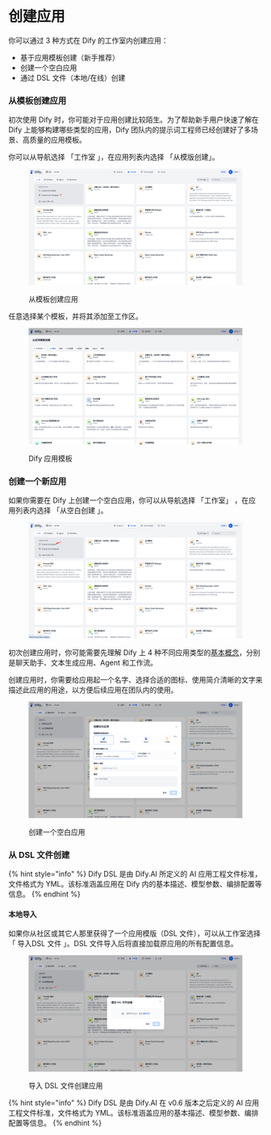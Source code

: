 # 创建应用

你可以通过 3 种方式在 Dify 的工作室内创建应用：

* 基于应用模板创建（新手推荐）
* 创建一个空白应用
* 通过 DSL 文件（本地/在线）创建

### 从模板创建应用

初次使用 Dify 时，你可能对于应用创建比较陌生。为了帮助新手用户快速了解在 Dify 上能够构建哪些类型的应用，Dify 团队内的提示词工程师已经创建好了多场景、高质量的应用模板。

你可以从导航选择 「工作室 」，在应用列表内选择 「从模版创建」。

<figure><img src="../../.gitbook/assets/image (168).png" alt=""><figcaption><p>从模板创建应用</p></figcaption></figure>

任意选择某个模板，并将其添加至工作区。

<figure><img src="../../.gitbook/assets/image (169).png" alt=""><figcaption><p>Dify 应用模板</p></figcaption></figure>

### 创建一个新应用

如果你需要在 Dify 上创建一个空白应用，你可以从导航选择 「工作室」 ，在应用列表内选择 「从空白创建 」。

<figure><img src="../../.gitbook/assets/image (167).png" alt=""><figcaption></figcaption></figure>

初次创建应用时，你可能需要先理解 Dify 上 4 种不同应用类型的[基本概念](./#application\_type)，分别是聊天助手、文本生成应用、Agent 和工作流。

创建应用时，你需要给应用起一个名字、选择合适的图标、使用简介清晰的文字来描述此应用的用途，以方便后续应用在团队内的使用。

<figure><img src="../../.gitbook/assets/image (170).png" alt=""><figcaption><p>创建一个空白应用</p></figcaption></figure>

### 从 DSL 文件创建

{% hint style="info" %}
Dify DSL 是由 Dify.AI 所定义的 AI 应用工程文件标准，文件格式为 YML。该标准涵盖应用在 Dify 内的基本描述、模型参数、编排配置等信息。
{% endhint %}

#### 本地导入

如果你从社区或其它人那里获得了一个应用模版（DSL 文件），可以从工作室选择 「 导入DSL 文件 」。DSL 文件导入后将直接加载原应用的所有配置信息。

<figure><img src="../../.gitbook/assets/image (172).png" alt=""><figcaption><p>导入 DSL 文件创建应用</p></figcaption></figure>

{% hint style="info" %}
Dify DSL 是由 Dify.AI 在 v0.6 版本之后定义的 AI 应用工程文件标准，文件格式为 YML。该标准涵盖应用的基本描述、模型参数、编排配置等信息。
{% endhint %}

